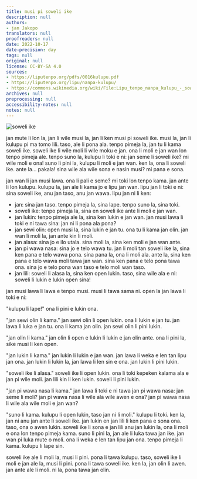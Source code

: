 ```yaml
---
title: musi pi soweli ike
description: null
authors:
- jan Jakopo
translators: null
proofreaders: null
date: 2022-10-17
date-precision: day
tags: null
original: null
license: CC-BY-SA 4.0
sources:
- https://liputenpo.org/pdfs/0016kulupu.pdf
- https://liputenpo.org/lipu/nanpa-kulupu/
- https://commons.wikimedia.org/wiki/File:Lipu_tenpo_nanpa_kulupu_-_soweli_ike.png
archives: null
preprocessing: null
accessibility-notes: null
notes: null
---
```


![soweli ike](https://upload.wikimedia.org/wikipedia/commons/e/e2/Lipu_tenpo_nanpa_kulupu_-_soweli_ike.png)

jan mute li lon la, jan li wile musi la, jan li ken musi pi soweli ike. musi la, jan li kulupu pi ma tomo lili. taso, ale li pona ala. tenpo pimeja la, jan tu li kama soweli ike. soweli ike li wile moli li wile moku e jan. ona li moli e jan wan lon tenpo pimeja ale. tenpo suno la, kulupu li toki e ni: jan seme li soweli ike? mi wile moli e ona! suno li pini la, kulupu li moli e jan wan. ken la, ona li soweli ike. ante la... pakala! sina wile ala wile sona e nasin musi? mi pana e sona.

jan wan li jan musi lawa. ona li pali e seme? mi toki lon tenpo kama. jan ante li lon kulupu. kulupu la, jan ale li kama jo e lipu jan wan. lipu jan li toki e ni: sina soweli ike, anu jan taso, anu jan wawa. lipu jan ni li ken:

- jan: sina jan taso. tenpo pimeja la, sina lape. tenpo suno la, sina toki.
- soweli ike: tenpo pimeja la, sina en soweli ike ante li moli e jan wan.
- jan lukin: tenpo pimeja ale la, sina ken lukin e jan wan. jan musi lawa li toki e ni tawa sina: jan ni li pona ala pona?
- jan sewi olin: open musi la, sina lukin e jan tu. ona tu li kama jan olin. jan wan li moli la, jan ante kin li moli.
- jan alasa: sina jo e ilo utala. sina moli la, sina ken moli e jan wan ante.
- jan pi wawa nasa: sina jo e telo wawa tu. jan li moli tan soweli ike la, sina ken pana e telo wawa pona. sina pana la, ona li moli ala. ante la, sina ken pana e telo wawa moli tawa jan wan. sina ken pana e telo pona tawa ona. sina jo e telo pona wan taso e telo moli wan taso.
- jan lili: soweli li alasa la, sina ken open lukin. taso, sina wile ala e ni: soweli li lukin e lukin open sina!

jan musi lawa li lawa e tenpo musi. musi li tawa sama ni. open la jan lawa li toki e ni:

"kulupu li lape!" ona li pini e lukin ona.

"jan sewi olin li kama." jan sewi olin li open lukin. ona li lukin e jan tu. jan lawa li luka e jan tu. ona li kama jan olin. jan sewi olin li pini lukin.

"jan olin li kama." jan olin li open e lukin li lukin e jan olin ante. ona li pini la, sike musi li ken open.

"jan lukin li kama." jan lukin li lukin e jan wan. jan lawa li weka e len tan lipu jan ona. jan lukin li lukin la, jan lawa li len sin e ona. jan lukin li pini lukin.

"soweli ike li alasa." soweli ike li open lukin. ona li toki kepeken kalama ala e jan pi wile moli. jan lili kin li ken lukin. soweli li pini lukin.

"jan pi wawa nasa li kama." jan lawa li toki e ni tawa jan pi wawa nasa: jan seme li moli? jan pi wawa nasa li wile ala wile awen e ona? jan pi wawa nasa li wile ala wile moli e jan wan?

"suno li kama. kulupu li open lukin, taso jan ni li moli." kulupu li toki. ken la, jan ni anu jan ante li soweli ike. jan lukin en jan lili li ken pana e sona ona. taso, ona o awen lukin. soweli ike li sona e jan lili anu jan lukin la, ona li moli e ona lon tenpo pimeja kama. suno li pini la, jan ale li luka tawa jan ike. jan wan pi luka mute o moli. ona li weka e len tan lipu jan ona. tenpo pimeja li kama. kulupu li lape sin.

soweli ike ale li moli la, musi li pini. pona li tawa kulupu. taso, soweli ike li moli e jan ale la, musi li pini. pona li tawa soweli ike. ken la, jan olin li awen. jan ante ale li moli. ni la, pona tawa jan olin.
